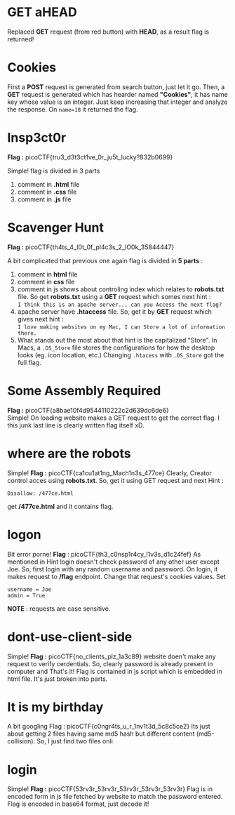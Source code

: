 # GET aHEAD
Replaced **GET** request (from red button) with **HEAD**, as a result flag is returned!

# Cookies
First a **POST** request is generated from search button, just let it go. Then, a **GET** request is generated which has hearder named **"Cookies"**, it has name key whose value is an integer. Just keep increasing that integer and analyze the response. On `name=18` it returned the flag.

# Insp3ct0r
**Flag :** picoCTF{tru3_d3t3ct1ve_0r_ju5t_lucky?832b0699}

Simple!
flag is divided in 3 parts

 1. comment in **.html** file
 2. comment in **.css** file
 3. comment in **.js** file

# Scavenger Hunt
**Flag :** picoCTF{th4ts_4_l0t_0f_pl4c3s_2_lO0k_35844447}

A bit complicated that previous one
again flag is divided in **5 parts** :

 1. comment in **html**  file
 2. comment in **css** file
 3. comment in js shows about controling index which relates to **robots.txt** file. So get **robots.txt** using a **GET** request which somes next hint :<br /> `I think this is an apache server... can you Access the next flag?`
 4. apache server have **.htaccess** file. So, get it by **GET** request which gives next hint :<br />`I love making websites on my Mac, I can Store a lot of information there.`
 5. What stands out the most about that hint is the capitalized "Store". In Macs, a `.DS_Store`  file stores the configurations for how the desktop looks (eg. icon location, etc.) Changing `.htacess` with `.DS_Store` got the full flag.

# Some Assembly Required
**Flag :** picoCTF{a8bae10f4d9544110222c2d639dc6de6}<br/>
Simple!
On loading website makes a GET request to get the correct flag. I this junk last line is clearly written flag itself xD.


# where are the robots
Simple!
**Flag :** picoCTF{ca1cu1at1ng_Mach1n3s_477ce}
Clearly, Creator control acces using **robots.txt**. So, get it using GET request and next Hint :

    Disallow: /477ce.html
  get **/477ce.html** and it contains flag.

# logon
Bit error porne!
**Flag** : picoCTF{th3_c0nsp1r4cy_l1v3s_d1c24fef}
As mentioned in Hint login doesn't check password of any other user except Joe. So, first login with any random username and password. On login, it makes request to **/flag** endpoint. Change that request's cookies values. Set 

    username = Joe
    admin = True
**NOTE** : requests are case sensitive.

# dont-use-client-side
Simple!
**Flag :** picoCTF{no_clients_plz_1a3c89}
website doen't make any request to verify cerdentials. So, clearly password is already present in computer and That's it!
Flag is contained in js script which is embedded in html file. It's just broken into parts.
# It is my birthday
A bit googling
Flag : picoCTF{c0ngr4ts_u_r_1nv1t3d_5c8c5ce2}
Its just about getting 2 files having same md5 hash but different content (md5-collision). So, I just find two files onli
# login
Simple!
**Flag :** picoCTF{53rv3r_53rv3r_53rv3r_53rv3r_53rv3r}
Flag is in encoded form in js file fetched by website to match the password entered. Flag is encoded in base64 format, just decode it!
<!--stackedit_data:
eyJoaXN0b3J5IjpbMTQxMzY4MDE0OCwtMTk2MTE3MTUwNywtNT
Q0ODUzNjUsLTE3MDE1Njk2ODIsLTQ4MzcxNzY2NiwtNDA2Mzc2
MTc3LDE5MjE2ODcwNDcsLTQxNTk0MzEyMiw2MTYxMzY4NzEsMT
g3NTQ0OTE3MCw5MjUyMDc3NzMsMTU3NTE2OTkyNl19
-->